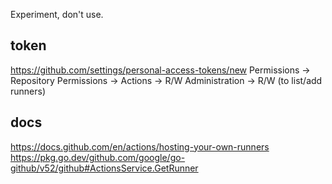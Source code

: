 
Experiment, don't use.

## token

https://github.com/settings/personal-access-tokens/new
Permissions -> Repository Permissions -> Actions -> R/W
                                         Administration -> R/W (to list/add runners)

## docs

https://docs.github.com/en/actions/hosting-your-own-runners
https://pkg.go.dev/github.com/google/go-github/v52/github#ActionsService.GetRunner

